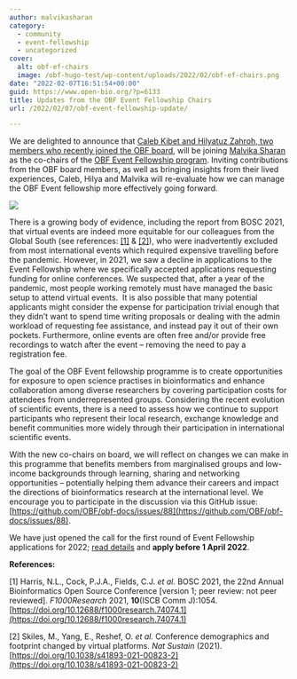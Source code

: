 ```yaml
---
author: malvikasharan
category:
  - community
  - event-fellowship
  - uncategorized
cover:
  alt: obf-ef-chairs
  image: /obf-hugo-test/wp-content/uploads/2022/02/obf-ef-chairs.png
date: "2022-02-07T16:51:54+00:00"
guid: https://www.open-bio.org/?p=6133
title: Updates from the OBF Event Fellowship Chairs
url: /2022/02/07/obf-event-fellowship-update/

---
```

We are delighted to announce that [Caleb Kibet and Hilyatuz Zahroh, two members who recently joined the OBF board](/obf-hugo-test/2021/10/06/two-new-members-elected-to-obf-board/), will be joining [Malvika Sharan](https://malvikasharan.github.io/) as the co-chairs of the [OBF Event Fellowship program](/obf-hugo-test/event-awards/). Inviting contributions from the OBF board members, as well as bringing insights from their lived experiences, Caleb, Hilya and Malvika will re-evaluate how we can manage the OBF Event fellowship more effectively going forward.

![](/obf-hugo-test/wp-content/uploads/2022/02/obf-ef-chairs-1024x488.png)

There is a growing body of evidence, including the report from BOSC 2021, that virtual events are indeed more equitable for our colleagues from the Global South (see references: [\[1\]](https://f1000research.com/articles/10-1054) & [\[2\]](https://www.nature.com/articles/s41893-021-00823-2#Fig1)), who were inadvertently excluded from most international events which required expensive travelling before the pandemic. However, in 2021, we saw a decline in applications to the Event Fellowship where we specifically accepted applications requesting funding for online conferences. We suspected that, after a year of the pandemic, most people working remotely must have managed the basic setup to attend virtual events.  It is also possible that many potential applicants might consider the expense for participation trivial enough that they didn’t want to spend time writing proposals or dealing with the admin workload of requesting fee assistance, and instead pay it out of their own pockets. Furthermore, online events are often free and/or provide free recordings to watch after the event – removing the need to pay a registration fee.

The goal of the OBF Event fellowship programme is to create opportunities for exposure to open science practises in bioinformatics and enhance collaboration among diverse researchers by covering participation costs for attendees from underrepresented groups. Considering the recent evolution of scientific events, there is a need to assess how we continue to support participants who represent their local research, exchange knowledge and benefit communities more widely through their participation in international scientific events.

With the new co-chairs on board, we will reflect on changes we can make in this programme that benefits members from marginalised groups and low-income backgrounds through learning, sharing and networking opportunities – potentially helping them advance their careers and impact the directions of bioinformatics research at the international level. We encourage you to participate in the discussion via this GitHub issue: [https://github.com/OBF/obf-docs/issues/88](https://github.com/OBF/obf-docs/issues/88).

We have just opened the call for the first round of Event Fellowship applications for 2022; [read details](/obf-hugo-test/2022/02/07/obf-event-fellowship-2022-round1/) and **apply before 1 April 2022**.

**References:**

\[1\] Harris, N.L., Cock, P.J.A., Fields, C.J. _et al._ BOSC 2021, the 22nd Annual Bioinformatics Open Source Conference \[version 1; peer review: not peer reviewed\]. _F1000Research_ 2021, **10**(ISCB Comm J):1054. [https://doi.org/10.12688/f1000research.74074.1](https://doi.org/10.12688/f1000research.74074.1)

\[2\] Skiles, M., Yang, E., Reshef, O. _et al._ Conference demographics and footprint changed by virtual platforms. _Nat Sustain_ (2021). [https://doi.org/10.1038/s41893-021-00823-2](https://doi.org/10.1038/s41893-021-00823-2)
